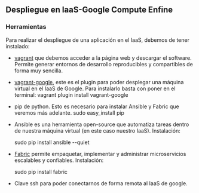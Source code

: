 
## Despliegue en IaaS-Google Compute Enfine ##

### Herramientas ###

Para realizar el despliegue de una aplicación en el IaaS, debemos de tener instalado:

- [vagrant](https://www.vagrantup.com/downloads.html) que debemos acceder a la página web y descargar el software. Permite generar entornos de desarrollo reproducibles y compartibles de forma muy sencilla.
- [vagrant-google](https://github.com/mitchellh/vagrant-google), este es el plugin para poder desplegar una máquina virtual en el IaaS de Google. Para instalarlo basta con poner en el terminal:
    vagrant plugin install vagrant-google

- pip de python. Esto es necesario para instalar Ansible y Fabric que veremos más adelante.
    sudo easy_install pip

- Ansible es una herramienta open-source que automatiza tareas dentro de nuestra máquina virtual (en este caso nuestro IaaS). Instalación:

    sudo pip install ansible --quiet

- [Fabric](http://www.fabfile.org/installing.html) permite empaquetar, implementar y administrar microservicios escalables y confiables. Instalación:

    sudo pip install fabric

- Clave ssh para poder conectarnos de forma remota al IaaS de google.
